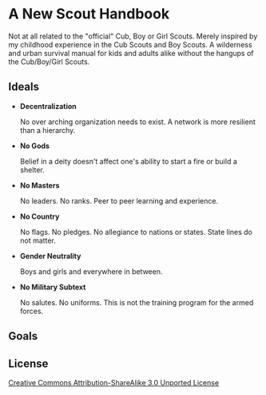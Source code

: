# A New Scout Handbook
Not at all related to the "official" Cub, Boy or Girl Scouts. Merely inspired by my childhood experience in the Cub Scouts and Boy Scouts. A wilderness and urban survival manual for kids and adults alike without the hangups of the Cub/Boy/Girl Scouts.

## Ideals
* **Decentralization**

  No over arching organization needs to exist. A network is more resilient than a hierarchy.

* **No Gods**

  Belief in a deity doesn't affect one's ability to start a fire or build a shelter.

* **No Masters**

  No leaders. No ranks. Peer to peer learning and experience.

* **No Country**

  No flags. No pledges. No allegiance to nations or states. State lines do not matter.

* **Gender Neutrality**

  Boys and girls and everywhere in between.

* **No Military Subtext**

  No salutes. No uniforms. This is not the training program for the armed forces.

## Goals


## License

[Creative Commons Attribution-ShareAlike 3.0 Unported License](http://creativecommons.org/licenses/by-sa/3.0/ "license")

